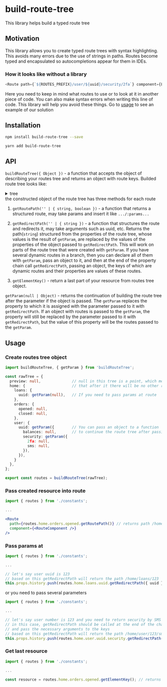 # build-route-tree
This library helps build a typed route tree

## Motivation
This library allows you to create typed route trees with syntax highlighting. This avoids many errors due to the use of strings in paths. Routes become typed and encapsulated so autocompletions appear for them in IDEs.
### How it looks like without a library
```typescript
<Route path={`${ROUTES_PREFIX}/user/${uuid}/security/2fa`} component={Layout} />
```
Here you need to keep in mind what routes to use or to look at it in another piece of code. You can also make syntax errors when writing this line of code. This library will help you avoid these things. Go to [usage](#usage) to see an example of our solution
## Installation
```sh
npm install build-route-tree --save
```
```sh
yarn add build-route-tree
```
## API
`buildRouteTree({ Object })` - a function that accepts the object of describing your routes tree and returns an object with route keys. Builded route tree looks like:
<details>
  <summary>
    tree
  </summary>

```js
{
  preview: {
    getRoutePath: [Function],
    getRedirectPath: [Function],
    getElementKey: [Function: getElementKey]
  },
  home: {
    loans: {
      uuid: [Object],
      getRoutePath: [Function],
      getRedirectPath: [Function],
      getElementKey: [Function: getElementKey]
    },
    orders: {
      opened: [Object],
      closed: [Object],
      getRoutePath: [Function],
      getRedirectPath: [Function],
      getElementKey: [Function: getElementKey]
    },
    user: {
      uuid: [Object],
      getRoutePath: [Function],
      getRedirectPath: [Function],
      getElementKey: [Function: getElementKey]
    },
    getRoutePath: [Function],
    getRedirectPath: [Function],
    getElementKey: [Function: getElementKey]
  }
}
{
  balances: {
    getRoutePath: [Function],
    getRedirectPath: [Function],
    getElementKey: [Function: getElementKey]
  },
  security: {
    '2fa': {
      getRoutePath: [Function],
      getRedirectPath: [Function],
      getElementKey: [Function: getElementKey]
    },
    sms: {
      getRoutePath: [Function],
      getRedirectPath: [Function],
      getElementKey: [Function: getElementKey]
    },
    getRoutePath: [Function],
    getRedirectPath: [Function],
    getElementKey: [Function: getElementKey]
  },
  getRoutePath: [Function],
  getRedirectPath: [Function],
  getElementKey: [Function: getElementKey]
}
```
</details>
the constructed object of the route tree has three methods for each route

1. `getRoutePath('' | { string, boolean })` - a function that returns a structured route, may take params and insert it like `.../:params...`

2. `getRedirectPath('' | { string })` - a function that structures the route and redirects it, may take arguments such as uuid, etc. Returns the path(`string`) structured from the properties of the route tree, whose values is the result of `getParam`, are replaced by the values of the properties of the object passed to `getRedirectPath`. This will work on parts of the route tree that were created with `getParam`. If you have several dynamic routes in a branch, then you can declare all of them with `getParam`, pass an object to it, and then at the end of the property chain call `getRedirectPath`, passing an object, the keys of which are dynamic routes and their properties are values of these routes.

3. `getElementKey()` - return a last part of your resource from routes tree object.

`getParam(null | Object)` - returns the continuation of building the route tree after the parameter if the object is passed. The `getParam` replaces the property to which it is assigned with the parameter passed to it with `getRedirectPath`. If an object with routes is passed to the `getParam`, the property will still be replaced by the parameter passed to it with `getRedirectPath`, but the value of this property will be the routes passed to the `getParam`.
## Usage
### Create routes tree object
```typescript
import buildRouteTree, { getParam } from 'buildRouteTree';

const rawTree = {
  preview: null,              // null in this tree is a point, which means
  home: {                     // that after it there will be no other routes in this branch
    loans: {
      uuid: getParam(null),   // If you need to pass params at route
    },
    orders: {
      opened: null,
      closed: null,
    },
    user: {
      uuid: getParam({        // You can pass an object to a function
        balances: null,       // to continue the route tree after passing parameters
        security: getParam({
          2fa: null,
          sms: null,
        }),
      }),
    }
  },
};

export const routes = buildRouteTree(rawTree);
```
### Pass created resource into route
```jsx
import { routes } from './constants';

...

<Route
  path={routes.home.orders.opened.getRoutePath()} // returns path /home/orders/opened
  component={<RouteComponent />}
/>
```
### Pass params at 
```typescript
import { routes } from './constants';

...

// let's say user uuid is 123
// based on this getRedirectPath will return the path /home/loans/123
this.props.history.push(routes.home.loans.uuid.getRedirectPath({ uuid }));
```
or you need to pass several parameters
```typescript
import { routes } from './constants';

...

// let's say user number is 123 and you need to return security by SMS
// in this case, getRedirectPath should be called at the end of the chain
// and pass the necessary arguments to the keys
// based on this getRedirectPath will return the path /home/user/123/sms
this.props.history.push(routes.home.user.uuid.security.getRedirectPath({ uuid: 123, security: 'sms' })));
```
### Get last resource
```typescript
import { routes } from './constants';

...

const resource = routes.home.orders.opened.getElementKey(); // returns 'opened'
```